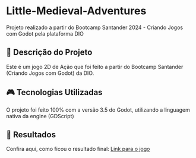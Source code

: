 # Little-Medieval-Adventures
Projeto realizado a partir do Bootcamp Santander 2024 - Criando Jogos com Godot pela plataforma DIO

## 📜 Descrição do Projeto
Este é um jogo 2D de Ação que foi feito a partir do Bootcamp Santander (Criando Jogos com Godot) da DIO.

## 🎮 Tecnologias Utilizadas
O projeto foi feito 100% com a versão 3.5 do Godot, utilizando a linguagem nativa da engine (GDScript)

## 🚀 Resultados
Confira aqui, como ficou o resultado final:
[Link para o jogo](https://the-gabriel-marques.itch.io/little-medieval-adventure)
